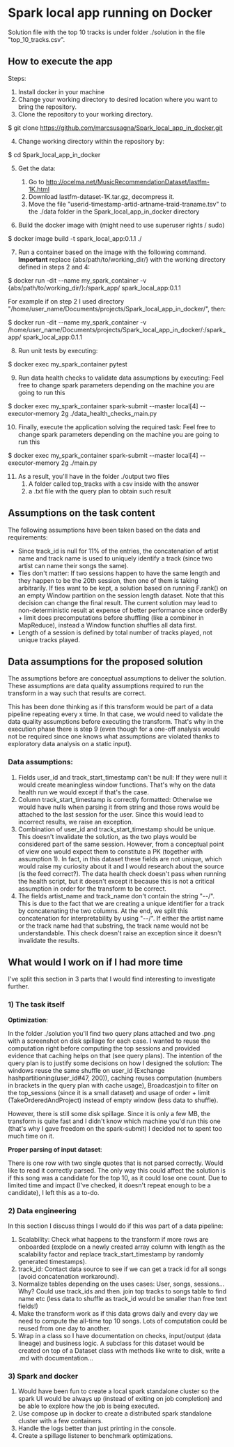 # Spark local app running on Docker

Solution file with the top 10 tracks is under folder ./solution in the file "top_10_tracks.csv". 

## How to execute the app

Steps: 
1. Install docker in your machine
2. Change your working directory to desired location where you want to bring the repository.
3. Clone the repository to your working directory.

$ git clone https://github.com/marcsusagna/Spark_local_app_in_docker.git

4. Change working directory within the repository by:

$ cd Spark_local_app_in_docker

5. Get the data: 
   1. Go to http://ocelma.net/MusicRecommendationDataset/lastfm-1K.html
   2. Download lastfm-dataset-1K.tar.gz, decompress it.
   3. Move the file "userid-timestamp-artid-artname-traid-traname.tsv" to the ./data folder in the Spark_local_app_in_docker directory

6. Build the docker image with (might need to use superuser rights / sudo)

$ docker image build -t spark_local_app:0.1.1 ./

7. Run a container based on the image with the following command. 
**Important** replace {abs/path/to/working_dir/} with the working directory defined in steps 2 and 4:

$ docker run -dit --name my_spark_container -v {abs/path/to/working_dir/}:/spark_app/ spark_local_app:0.1.1

For example if on step 2 I used directory "/home/user_name/Documents/projects/Spark_local_app_in_docker/", then:

$ docker run -dit --name my_spark_container -v /home/user_name/Documents/projects/Spark_local_app_in_docker/:/spark_app/ spark_local_app:0.1.1


8. Run unit tests by executing:

$ docker exec my_spark_container pytest

9. Run data health checks to validate data assumptions by executing: Feel free to change spark parameters depending
on the machine you are going to run this

$ docker exec my_spark_container spark-submit --master local[4] --executor-memory 2g ./data_health_checks_main.py  

10. Finally, execute the application solving the required task: Feel free to change spark parameters depending
on the machine you are going to run this

$ docker exec my_spark_container spark-submit --master local[4] --executor-memory 2g ./main.py

11. As a result, you'll have in the folder ./output two files
    1. A folder called top_tracks with a csv inside with the answer
    2. a .txt file with the query plan to obtain such result

## Assumptions on the task content

The following assumptions have been taken based on the data and requirements:
- Since track_id is null for 11% of the entries, 
the concatenation of artist name and track name is used to uniquely identify a track
(since two artist can name their songs the same).
- Ties don't matter: If two sessions happen to have the same length and they happen to be the 20th session, 
then one of them is taking arbitrarily. If ties want to be kept, a solution based on running F.rank()
on an empty Window partition on the session length dataset. Note that this decision can change the final result.
The current solution may lead to non-deterministic result at expense of better performance since
orderBy + limit does precomputations before shuffling (like a combiner in MapReduce), instead a Window function shuffles all data first.
- Length of a session is defined by total number of tracks played, not unique tracks played.

## Data assumptions for the proposed solution

The assumptions before are conceptual assumptions to deliver the solution. These assumptions are
data quality assumptions required to run the transform in a way such that results are correct. 

This has been done thinking as if this transform would be part of a data pipeline repeating every x time. 
In that case, we would need to validate the data quality assumptions before executing the transform. 
That's why in the execution phase there is step 9 (even though for a one-off analysis would not be required
since one knows what assumptions are violated thanks to exploratory data analysis on a static input).

### Data assumptions: 

1. Fields user_id and track_start_timestamp can't be null: If they were null it would create meaningless window functions.
That's why on the data health run we would except if that's the case.
2. Column track_start_timestamp is correctly formatted: Otherwise we would have nulls when parsing it from string
and those rows would be attached to the last session for the user. Since this would lead to incorrect results,
we raise an exception. 
3. Combination of user_id and track_start_timestamp should be unique. This doesn't invalidate the solution, 
as the two plays would be considered part of the same session. However, from a conceptual point of view
one would expect them to constitute a PK (together with assumption 1). In fact, in this dataset these 
fields are not unique, which would raise my curiosity about it and I would research about the source (is 
the feed correct?). The data health check doesn't pass when running the health script, but it doesn't except it
because this is not a critical assumption in order for the transform to be correct.
4. The fields artist_name and track_name don't contain the string "--/". This is due to the fact that we are 
creating a unique identifier for a track by concatenating the two columns. At the end, we split this
concatenation for interpretability by using "--/". If either the artist name or the track name had that substring, the track name
would not be understandable. This check doesn't raise an exception since it doesn't invalidate the results.

## What would I work on if I had more time

I've split this section in 3 parts that I would find interesting to investigate further. 

### 1) The task itself

**Optimization**: 

In the folder ./solution you'll find two query plans attached and two .png with a screenshot on
disk spillage for each case. I wanted to reuse the computation right before computing the top sessions
and provided evidence that caching helps on that (see query plans). The intention of the query plan is 
to justify some decisions on how I designed the solution: The windows reuse the same shuffle on user_id
(Exchange hashpartitioning(user_id#47, 200)), caching reuses computation (numbers in brackets in the query plan with cache usage),
Broadcastjoin to filter on the top_sessions (since it is a small dataset) and usage of order + limit (TakeOrderedAndProject) instead of
empty window (less data to shuffle). 

However, there is still some disk spillage. Since it is only a few MB, the transform is quite fast and
I didn't know which machine you'd run this one (that's why I gave freedom on the spark-submit) I decided
not to spent too much time on it. 

**Proper parsing of input dataset**: 

There is one row with two single quotes that is not parsed correctly. 
Would like to read it correctly parsed. The only way this could affect the solution is if this song
was a candidate for the top 10, as it could lose one count. 
Due to limited time and impact (I've checked, it doesn't repeat enough to be a candidate), I left this as a to-do.

### 2) Data engineering

In this section I discuss things I would do if this was part of a data pipeline: 

1. Scalability: Check what happens to the transform if more rows are onboarded (explode on a newly created
array column with length as the scalability factor and replace track_start_timestamp by randomly generated timestamps).
2. track_id: Contact data source to see if we can get a track id for all songs (avoid concatenation workaround).
3. Normalize tables depending on the uses cases: User, songs, sessions... Why? Could use track_ids and then.
join top tracks to songs table to find name etc (less data to shuffle as track_id would be smaller than free text fields!)
4. Make the transform work as if this data grows daily and every day we need to compute the all-time top 10 songs. Lots of computation
could be reused from one day to another.
5. Wrap in a class so I have documentation on checks, input/output (data lineage) and business logic. A subclass
for this dataset would be created on top of a Dataset class with methods like write to disk, write a .md with documentation...

### 3) Spark and docker

1. Would have been fun to create a local spark standalone cluster so the spark UI would be always up (instead
of exiting on job completion) and be able to explore how the job is being executed. 
2. Use compose up in docker to create a distributed spark standalone cluster with a few containers. 
3. Handle the logs better than just printing in the console.
4. Create a spillage listener to benchmark optimizations. 

